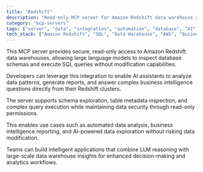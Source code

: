 ```yaml
---
title: "Redshift"
description: "Read-only MCP server for Amazon Redshift data warehouse access, enabling LLMs to inspect schemas and query data securely."
category: "mcp-servers"
tags: ["server", "data", "integration", "automation", "database", "AI", "business intelligence", "data analysis"]
tech_stack: ["Amazon Redshift", "SQL", "Data Warehouse", "AWS", "Business Intelligence", "AI Assistants"]
---
```


This MCP server provides secure, read-only access to Amazon Redshift data warehouses, allowing large language models to inspect database schemas and execute SQL queries without modification capabilities. 

Developers can leverage this integration to enable AI assistants to analyze data patterns, generate reports, and answer complex business intelligence questions directly from their Redshift clusters.

The server supports schema exploration, table metadata inspection, and complex query execution while maintaining data security through read-only permissions. 

This enables use cases such as automated data analysis, business intelligence reporting, and AI-powered data exploration without risking data modification. 

Teams can build intelligent applications that combine LLM reasoning with large-scale data warehouse insights for enhanced decision-making and analytics workflows.
